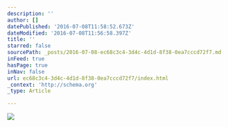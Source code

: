 ```yaml
---
description: ''
author: []
datePublished: '2016-07-08T11:58:52.673Z'
dateModified: '2016-07-08T11:56:58.397Z'
title: ''
starred: false
sourcePath: _posts/2016-07-08-ec68c3c4-3d4c-4d1d-8f38-0ea7cccd72f7.md
inFeed: true
hasPage: true
inNav: false
url: ec68c3c4-3d4c-4d1d-8f38-0ea7cccd72f7/index.html
_context: 'http://schema.org'
_type: Article

---
```

![](https://the-grid-user-content.s3-us-west-2.amazonaws.com/0e9b6b49-2fa2-4b3b-975d-07624611ab57.jpg)